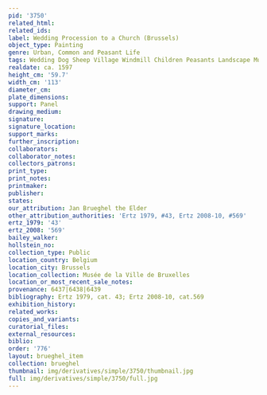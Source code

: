 ```yaml
---
pid: '3750'
related_html: 
related_ids: 
label: Wedding Procession to a Church (Brussels)
object_type: Painting
genre: Urban, Common and Peasant Life
tags: Wedding Dog Sheep Village Windmill Children Peasants Landscape Musical_instruments
realdate: ca. 1597
height_cm: '59.7'
width_cm: '113'
diameter_cm: 
plate_dimensions: 
support: Panel
drawing_medium: 
signature: 
signature_location: 
support_marks: 
further_inscription: 
collaborators: 
collaborator_notes: 
collectors_patrons: 
print_type: 
print_notes: 
printmaker: 
publisher: 
states: 
our_attribution: Jan Brueghel the Elder
other_attribution_authorities: 'Ertz 1979, #43, Ertz 2008-10, #569'
ertz_1979: '43'
ertz_2008: '569'
bailey_walker: 
hollstein_no: 
collection_type: Public
location_country: Belgium
location_city: Brussels
location_collection: Musée de la Ville de Bruxelles
location_or_most_recent_sale_notes: 
provenance: 6437|6438|6439
bibliography: Ertz 1979, cat. 43; Ertz 2008-10, cat.569
exhibition_history: 
related_works: 
copies_and_variants: 
curatorial_files: 
external_resources: 
biblio: 
order: '776'
layout: brueghel_item
collection: brueghel
thumbnail: img/derivatives/simple/3750/thumbnail.jpg
full: img/derivatives/simple/3750/full.jpg
---
```

